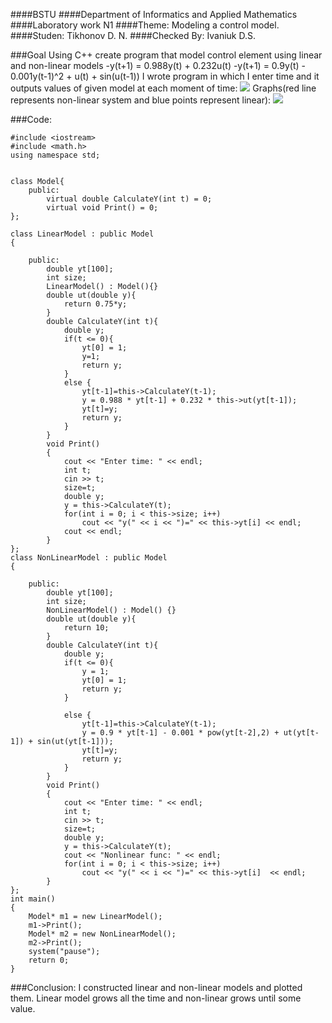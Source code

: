 ####BSTU
####Department of Informatics and Applied Mathematics
####Laboratory work N1
####Theme: Modeling a control model.
####Studen: Tikhonov D. N.
####Checked By: Ivaniuk D.S.

###Goal
Using C++ create program that model control element using linear and non-linear models
-y(t+1) = 0.988y(t) + 0.232u(t)
-y(t+1) = 0.9y(t) - 0.001y(t-1)^2 + u(t) + sin(u(t-1))
I wrote program in which I enter time and it outputs values of given model at each moment of time:
![](/img/Output.png)
Graphs(red line represents non-linear system and blue points represent linear):
![](/img/MM_1_MatLab.bmp)

###Code:

	#include <iostream>
	#include <math.h>
	using namespace std;


	class Model{	
		public:
			virtual double CalculateY(int t) = 0;
			virtual void Print() = 0;
	};

	class LinearModel : public Model
	{
		
		public:
			double yt[100];
			int size;
			LinearModel() : Model(){}
			double ut(double y){
				return 0.75*y; 
			}
			double CalculateY(int t){
				double y;
				if(t <= 0){
					yt[0] = 1;
					y=1;
					return y;
				}
				else {
					yt[t-1]=this->CalculateY(t-1);
					y = 0.988 * yt[t-1] + 0.232 * this->ut(yt[t-1]);
					yt[t]=y;
					return y;
				}
			}
			void Print()
			{
				cout << "Enter time: " << endl;
				int t;
				cin >> t;
				size=t;
				double y;
				y = this->CalculateY(t);
				for(int i = 0; i < this->size; i++)
					cout << "y(" << i << ")=" << this->yt[i] << endl;
				cout << endl;
			}
	};
	class NonLinearModel : public Model
	{
		
		public:
			double yt[100];
			int size;
			NonLinearModel() : Model() {}
			double ut(double y){
				return 10; 
			}
			double CalculateY(int t){
				double y;
				if(t <= 0){
					y = 1;
					yt[0] = 1;
					return y;
				}
				
				else {
					yt[t-1]=this->CalculateY(t-1);
					y = 0.9 * yt[t-1] - 0.001 * pow(yt[t-2],2) + ut(yt[t-1]) + sin(ut(yt[t-1]));
					yt[t]=y;
					return y;
				}
			}
			void Print()
			{
				cout << "Enter time: " << endl;
				int t;
				cin >> t;
				size=t;
				double y;
				y = this->CalculateY(t);
				cout << "Nonlinear func: " << endl;
				for(int i = 0; i < this->size; i++)
					cout << "y(" << i << ")=" << this->yt[i]  << endl;
			}
	};
	int main()
	{
		Model* m1 = new LinearModel();
		m1->Print();
		Model* m2 = new NonLinearModel();
		m2->Print();
		system("pause");
		return 0;
	}

###Conclusion: 
I constructed linear and non-linear models and plotted them. Linear model grows all the time and non-linear grows until some value.